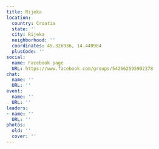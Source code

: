 ```yaml
---
title: Rijeka
location:
  country: Croatia
  state: ''
  city: Rijeka
  neighborhood: ''
  coordinates: 45.326936, 14.440984
  plusCode: ''
social:
  name: Facebook page
  URL: https://www.facebook.com/groups/542662595902378
chat:
  name: ''
  URL: ''
event:
  name: ''
  URL: ''
leaders:
- name: ''
  URL: ''
photos:
  old: ''
  cover: ''
---
```

